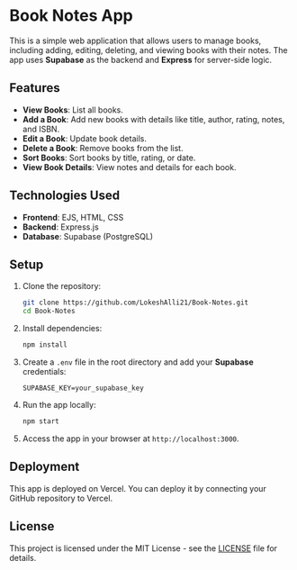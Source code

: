 # Book Notes App

This is a simple web application that allows users to manage books, including adding, editing, deleting, and viewing books with their notes. The app uses **Supabase** as the backend and **Express** for server-side logic.

## Features

- **View Books**: List all books.
- **Add a Book**: Add new books with details like title, author, rating, notes, and ISBN.
- **Edit a Book**: Update book details.
- **Delete a Book**: Remove books from the list.
- **Sort Books**: Sort books by title, rating, or date.
- **View Book Details**: View notes and details for each book.

## Technologies Used

- **Frontend**: EJS, HTML, CSS
- **Backend**: Express.js
- **Database**: Supabase (PostgreSQL)

## Setup

1. Clone the repository:

    ```bash
    git clone https://github.com/LokeshAlli21/Book-Notes.git
    cd Book-Notes
    ```

2. Install dependencies:

    ```bash
    npm install
    ```

3. Create a `.env` file in the root directory and add your **Supabase** credentials:

    ```
    SUPABASE_KEY=your_supabase_key
    ```

4. Run the app locally:

    ```bash
    npm start
    ```

5. Access the app in your browser at `http://localhost:3000`.

## Deployment

This app is deployed on Vercel. You can deploy it by connecting your GitHub repository to Vercel.

## License

This project is licensed under the MIT License - see the [LICENSE](LICENSE) file for details.
